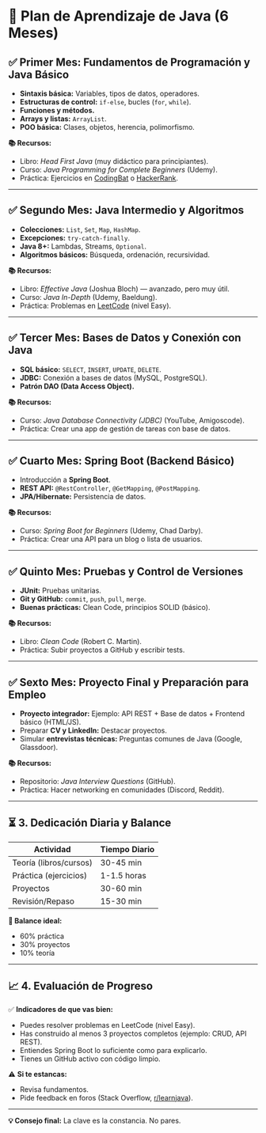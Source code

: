 
# 📅 Plan de Aprendizaje de Java (6 Meses)

## ✅ Primer Mes: Fundamentos de Programación y Java Básico

- **Sintaxis básica:** Variables, tipos de datos, operadores.
- **Estructuras de control:** `if-else`, bucles (`for`, `while`).
- **Funciones y métodos.**
- **Arrays y listas:** `ArrayList`.
- **POO básica:** Clases, objetos, herencia, polimorfismo.

**📚 Recursos:**
- Libro: *Head First Java* (muy didáctico para principiantes).
- Curso: *Java Programming for Complete Beginners* (Udemy).
- Práctica: Ejercicios en [CodingBat](https://codingbat.com/java) o [HackerRank](https://www.hackerrank.com/domains/tutorials/10-days-of-java).

---

## ✅ Segundo Mes: Java Intermedio y Algoritmos

- **Colecciones:** `List`, `Set`, `Map`, `HashMap`.
- **Excepciones:** `try-catch-finally`.
- **Java 8+:** Lambdas, Streams, `Optional`.
- **Algoritmos básicos:** Búsqueda, ordenación, recursividad.

**📚 Recursos:**
- Libro: *Effective Java* (Joshua Bloch) — avanzado, pero muy útil.
- Curso: *Java In-Depth* (Udemy, Baeldung).
- Práctica: Problemas en [LeetCode](https://leetcode.com) (nivel Easy).

---

## ✅ Tercer Mes: Bases de Datos y Conexión con Java

- **SQL básico:** `SELECT`, `INSERT`, `UPDATE`, `DELETE`.
- **JDBC:** Conexión a bases de datos (MySQL, PostgreSQL).
- **Patrón DAO (Data Access Object).**

**📚 Recursos:**
- Curso: *Java Database Connectivity (JDBC)* (YouTube, Amigoscode).
- Práctica: Crear una app de gestión de tareas con base de datos.

---

## ✅ Cuarto Mes: Spring Boot (Backend Básico)

- Introducción a **Spring Boot**.
- **REST API:** `@RestController`, `@GetMapping`, `@PostMapping`.
- **JPA/Hibernate:** Persistencia de datos.

**📚 Recursos:**
- Curso: *Spring Boot for Beginners* (Udemy, Chad Darby).
- Práctica: Crear una API para un blog o lista de usuarios.

---

## ✅ Quinto Mes: Pruebas y Control de Versiones

- **JUnit:** Pruebas unitarias.
- **Git y GitHub:** `commit`, `push`, `pull`, `merge`.
- **Buenas prácticas:** Clean Code, principios SOLID (básico).

**📚 Recursos:**
- Libro: *Clean Code* (Robert C. Martin).
- Práctica: Subir proyectos a GitHub y escribir tests.

---

## ✅ Sexto Mes: Proyecto Final y Preparación para Empleo

- **Proyecto integrador:** Ejemplo: API REST + Base de datos + Frontend básico (HTML/JS).
- Preparar **CV y LinkedIn:** Destacar proyectos.
- Simular **entrevistas técnicas:** Preguntas comunes de Java (Google, Glassdoor).

**📚 Recursos:**
- Repositorio: *Java Interview Questions* (GitHub).
- Práctica: Hacer networking en comunidades (Discord, Reddit).

---

## ⏳ 3. Dedicación Diaria y Balance

| Actividad           | Tiempo Diario           |
|---------------------|-------------------------|
| Teoría (libros/cursos) | 30-45 min             |
| Práctica (ejercicios)  | 1-1.5 horas           |
| Proyectos              | 30-60 min             |
| Revisión/Repaso        | 15-30 min             |

**🔹 Balance ideal:**  
- 60% práctica  
- 30% proyectos  
- 10% teoría

---

## 📈 4. Evaluación de Progreso

✅ **Indicadores de que vas bien:**
- Puedes resolver problemas en LeetCode (nivel Easy).
- Has construido al menos 3 proyectos completos (ejemplo: CRUD, API REST).
- Entiendes Spring Boot lo suficiente como para explicarlo.
- Tienes un GitHub activo con código limpio.

⚠ **Si te estancas:**
- Revisa fundamentos.
- Pide feedback en foros (Stack Overflow, [r/learnjava](https://www.reddit.com/r/learnjava)).

---

**💡 Consejo final:** La clave es la constancia. No pares.
